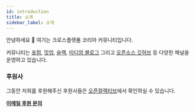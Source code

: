```yaml
---
id: introduction
title: 소개
sidebar_label: 소개
---
```


안녕하세요 👋 여기는 크로스플랫폼 코리아 커뮤니티입니다.

커뮤니티는 [포럼](https://forums.crossplatformkorea.com), [밋업](https://www.meetup.com/ko-KR/crossplatformkorea), [슬랙](https://dooboolab.com/joinCPKorea), [미디엄 블로그](https://medium.com/crossplatformkorea) 그리고 [오픈소스 깃허브](https://github.com/crossplatformkorea) 등 다양한 채널을 운영하고 있습니다.

### 후원사

그동안 저희를 후원해주신 후원사들은 [오픈컬렉티브](https://opencollective.com/dooboolab-community)에서 확인하실 수 있습니다.

<strong><a href="mailto:support@dooboolab.com">이메일 후원 문의</a></strong>
